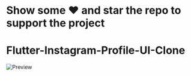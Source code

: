 # Show some ❤️ and star the repo to support the project
# Flutter-Instagram-Profile-UI-Clone

![Preview](gif/preview.gif)


  
  






